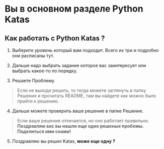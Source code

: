 # Вы в основном разделе Python Katas

## Как работать с Python Katas ?

1. Выберите уровень который вам подходит. Всего их три и подробно они расписаны тут.

2. Дальше надо выбрать задание которое вас заинтересует или выбрать какое-то по порядку.

3. Решаете Проблему.

 > Если не выходи решить, то тогда можете заглянуть в папку Решение и прочитать README, там вы найдете как можно было прийти к решению.

4. Дальше можете проверить ваше решение в папке Решение.

> Если ваше решение отличается, но оно работает правильно. __Поздравляю вас вы нашли еще одно решеные пробемы. Поделиться ими снами!__

5. Поздравляю вы решил Katas, __може еще одну ?__
